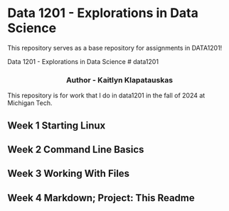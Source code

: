 # Data 1201 - Explorations in Data Science
This repository serves as a base repository for assignments in DATA1201!

Data 1201 - Explorations in Data Science # data1201
<h3 align="center">Author - Kaitlyn Klapatauskas</h3>
This repository is for work that I do in data1201 in the fall of 2024 at Michigan Tech.

Week 1
Starting Linux
-
Week 2
Command Line Basics
-
Week 3
Working With Files
-
Week 4
Markdown;
Project: This Readme
-


